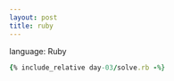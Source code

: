 ```yaml
---
layout: post
title: ruby
---
```


language: Ruby

```ruby
{% include_relative day-03/solve.rb -%}
```

